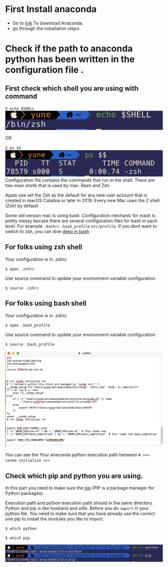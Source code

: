 # First Install anaconda

- Go to [link](https://www.anaconda.com/#) To download Anaconda.
- go through the installation steps.

# Check if the path to anaconda python has been written in the configuration file .

## First check which shell you are using with command

`$ echo $SHELL`
![output](img/echoshell.png)

OR

`$ ps $$`
![output](img/ps$$.png)
Configuration file contains the commands that run in the shell. There are two main shells that is used by mac. Bash and Zsh.

Apple use set the Zsh as the default for any new user account that is created in macOS Catalina or later in 2019. Every new Mac uses the Z shell (Zsh) by default

Some old version mac is using bash. Configuration mechanic for mash is pretty messy becase there are several configuration files for bash in each level. For example
`.bashrc` `.bash_profile` `etc/profile`. If you dont want to switch to zsh, you can dive [deep in bash](https://www.baeldung.com/linux/bashrc-vs-bash-profile-vs-profile)

## For folks using zsh shell

Your configuration is in .zshrc

```
$ open .zshrc
```

Use source command to update your environment variable configuration.

```
$ source .zshrc
```

## For folks using bash shell

Your configuration is in .zshrc

```
$ open .bash_profile
```

Use source command to update your environment variable configuration.

```
$ source .bash_profile
```

![output](img/zshrc.png)

You can see the Your anaconda python execution path between `# >>> conda initialize >>>`

## Check which pip and python you are using.

In this part you need to make sure the [pip](https://www.w3schools.com/python/python_pip.asp) (PIP is a package manager for Python packages).

Execution path and python execution path should in the same directory. Python and pip is like husband and wife. Before you do `import` in your python file. You need to make sure that you have already use the correct one pip to install the modules you like to import.

```
$ which python
```

```
$ which pip
```

![output](img/whichpipandpython.png)
